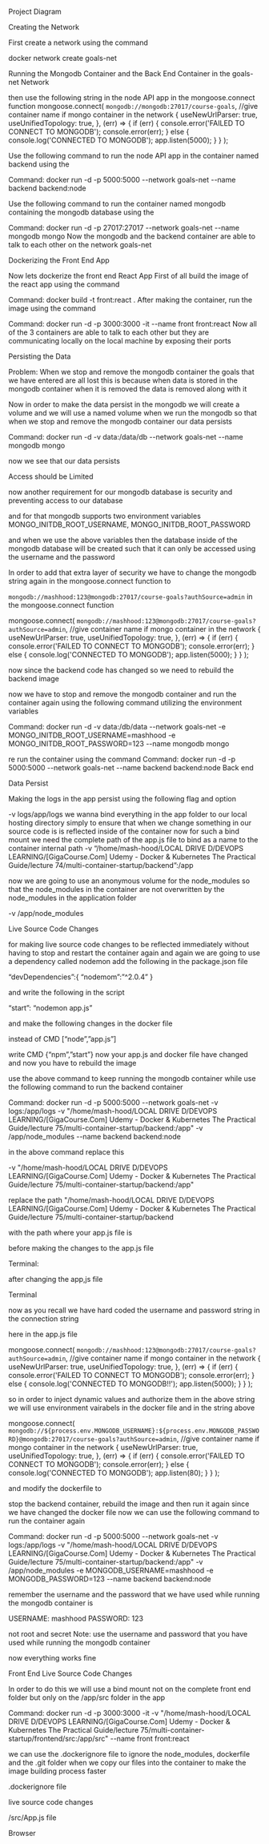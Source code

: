 Project Diagram 



Creating the Network

First create a network using the command 

docker network create goals-net 

Running the Mongodb Container and the Back End Container in the goals-net Network

then use the following string in the node API app in the mongoose.connect function 
mongoose.connect(
  `mongodb://mongodb:27017/course-goals`, //give container name if mongo container in the network
  {
    useNewUrlParser: true,
    useUnifiedTopology: true,
  },
  (err) => {
    if (err) {
      console.error('FAILED TO CONNECT TO MONGODB');
      console.error(err);
    } else {
      console.log('CONNECTED TO MONGODB');
      app.listen(5000);
    }
  }
);

Use the following command to run the node API app in the container named backend using the 

Command: docker run -d -p 5000:5000 --network goals-net --name backend backend:node

Use the following command to run the container named mongodb containing the mongodb database using the 

Command: docker run -d -p 27017:27017 --network goals-net --name mongodb mongo
Now the mongodb and the backend container are able to talk to each other on the network goals-net 

Dockerizing the Front End App

Now lets dockerize the front end React App
First of all build the image of the react app using the command 

Command: docker build -t front:react .
After making the container, run the image using the command

Command: docker run -d -p 3000:3000 -it --name front front:react
Now all of the 3 containers are able to talk to each other but they are communicating locally on the local machine by exposing their ports

Persisting the Data

Problem: 
When we stop and remove the mongodb container the goals that we have entered are all lost this is because when data is stored in the mongodb container when it is removed the data is removed along with it 

Now in order to make the data persist in the mongodb we will create a volume and we will use a named  volume when we run the mongodb so that when we stop and remove the mongodb container our data persists

Command: docker run -d -v data:/data/db --network goals-net --name mongodb mongo

now we see that our data persists 





Access should be Limited

now another requirement for our mongodb database is security and preventing access to our database 

and for that mongodb supports two environment variables 
MONGO_INITDB_ROOT_USERNAME, MONGO_INITDB_ROOT_PASSWORD

and when we use the above variables then the database inside of the mongodb database will be created such that it can only be accessed using the username and the password 

In order to add that extra layer of security we have to change the mongodb string again in the mongoose.connect function to 

`mongodb://mashhood:123@mongodb:27017/course-goals?authSource=admin` in the mongoose.connect function 

mongoose.connect(
  `mongodb://mashhood:123@mongodb:27017/course-goals?authSource=admin`, //give container name if mongo container in the network
  {
    useNewUrlParser: true,
    useUnifiedTopology: true,
  },
  (err) => {
    if (err) {
      console.error('FAILED TO CONNECT TO MONGODB');
      console.error(err);
    } else {
      console.log('CONNECTED TO MONGODB');
      app.listen(5000);
    }
  }
);


now since the backend code has changed so we need to rebuild the backend image 

now we have to stop and remove the mongodb container and run the container again using the following command utilizing the environment variables 

Command: docker run -d -v data:/db/data --network goals-net -e MONGO_INITDB_ROOT_USERNAME=mashhood -e MONGO_INITDB_ROOT_PASSWORD=123 --name mongodb mongo

re run the container using the command 
Command: docker run -d -p 5000:5000 --network goals-net --name backend backend:node
Back end

Data Persist

Making the logs in the app persist using the following flag and option 

-v logs/app/logs
we wanna bind everything in the app folder to our local hosting directory simply to ensure that when we change something in our source code is is reflected inside of the container now for such a bind mount we need the complete path of the app.js file 	to bind as a name to the container internal path 
-v  “/home/mash-hood/LOCAL DRIVE D/DEVOPS LEARNING/[GigaCourse.Com] Udemy - Docker & Kubernetes The Practical Guide/lecture 74/multi-container-startup/backend”:/app

now we are going to use an anonymous volume for the node_modules so that the node_modules in the container are not overwritten by the node_modules in the application folder 

-v /app/node_modules

 Live Source Code Changes

for making live source code changes to be reflected immediately without having to stop and restart the container again and again we are going to use a dependency called  nodemon add the following in the package.json file 

“devDependencies”:{
“nodemom”:”^2.0.4”
}

and write the following in the script 

“start”: “nodemon app.js”

and make the following changes in the docker file 

instead of CMD [“node”,”app.js”]

write CMD {“npm”,”start”}
now your app.js and docker file have changed and now you have to rebuild the image

use the above command to keep running the mongodb container while use the following command to run the backend container 

Command:  docker run -d -p 5000:5000 --network goals-net -v logs:/app/logs -v "/home/mash-hood/LOCAL DRIVE D/DEVOPS LEARNING/[GigaCourse.Com] Udemy - Docker & Kubernetes The Practical Guide/lecture 75/multi-container-startup/backend:/app" -v /app/node_modules --name backend backend:node

in the above command replace this 

-v "/home/mash-hood/LOCAL DRIVE D/DEVOPS LEARNING/[GigaCourse.Com] Udemy - Docker & Kubernetes The Practical Guide/lecture 75/multi-container-startup/backend:/app"

replace the path "/home/mash-hood/LOCAL DRIVE D/DEVOPS LEARNING/[GigaCourse.Com] Udemy - Docker & Kubernetes The Practical Guide/lecture 75/multi-container-startup/backend

with the path where your app.js file is 

before making the changes to the app.js file 


Terminal:

after changing the app,js file


Terminal



now as you recall we have hard coded the username and password string in the connection string 

here in the app.js file 

mongoose.connect(
  `mongodb://mashhood:123@mongodb:27017/course-goals?authSource=admin`, //give container name if mongo container in the network
  {
    useNewUrlParser: true,
    useUnifiedTopology: true,
  },
  (err) => {
    if (err) {
      console.error('FAILED TO CONNECT TO MONGODB');
      console.error(err);
    } else {
      console.log('CONNECTED TO MONGODB!!');
      app.listen(5000);
    }
  }
);

so in order to inject dynamic values and authorize them in the above string we will use environment vairabels in the docker file and in the string above 

mongoose.connect(
  `mongodb://${process.env.MONGODB_USERNAME}:${process.env.MONGODB_PASSWORD}@mongodb:27017/course-goals?authSource=admin`, //give container name if mongo container in the network
  {
    useNewUrlParser: true,
    useUnifiedTopology: true,
  },
  (err) => {
    if (err) {
      console.error('FAILED TO CONNECT TO MONGODB');
      console.error(err);
    } else {
      console.log('CONNECTED TO MONGODB');
      app.listen(80);
    }
  }
);

and modify the dockerfile to 














stop the backend container, rebuild the image and then run it  again since we have changed the docker file 
now we can use the following command to run the container again 

Command: docker run -d -p 5000:5000 --network goals-net -v logs:/app/logs -v "/home/mash-hood/LOCAL DRIVE D/DEVOPS LEARNING/[GigaCourse.Com] Udemy - Docker & Kubernetes The Practical Guide/lecture 75/multi-container-startup/backend:/app" -v /app/node_modules -e MONGODB_USERNAME=mashhood -e MONGODB_PASSWORD=123 --name backend backend:node

remember the username and the password that we have used while running the mongodb container is 

USERNAME: mashhood
PASSWORD: 123

not root and secret 
Note: use the username and password that you have used while running the mongodb container 

now everything works fine 


Front End Live Source Code Changes

In order to do this we will use a bind mount not on the complete front end folder but only on the /app/src folder in the app 

Command: docker run -d -p 3000:3000 -it -v "/home/mash-hood/LOCAL DRIVE D/DEVOPS LEARNING/[GigaCourse.Com] Udemy - Docker & Kubernetes The Practical Guide/lecture 75/multi-container-startup/frontend/src:/app/src" --name front front:react

we can use the .dockerignore file to ignore the node_modules, dockerfile and the .git folder when we copy our files into the container to make the image building process faster

.dockerignore file



live source code changes

/src/App.js file 


Browser


